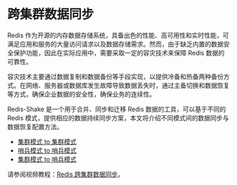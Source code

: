 # 跨集群数据同步

Redis 作为开源的内存数据存储系统，具备出色的性能、高可用性和实时性能，可满足应用和服务的大量访问请求以及数据存储需求。然而，由于缺乏内置的数据安全保护功能，因此在实际应用中，需要采取一定的容灾技术来保障 Redis 数据的可靠性。

容灾技术主要通过数据复制和数据备份等手段实现，以提供冷备和热备两种备份方式。在网络、服务器或数据库发生故障导致数据丢失时，通过主备切换和数据恢复等方式，确保企业数据的安全性，确保业务的连续性。

Redis-Shake 是一个用于合并、同步和迁移 Redis 数据的工具，可以基于不同的 Redis 模式，提供相应的数据持续同步方案，本文将介绍不同模式间的数据同步与数据恢复配置方法。

- [集群模式 to 集群模式](./cluster2cluster.md)
- [哨兵模式 to 哨兵模式](./sentinel2sentinel.md)
- [集群模式 to 哨兵模式](./cluster2sentinel.md)

请参阅视频教程：[Redis 跨集群数据同步](../../../videos/use-cases.md#redis)。

